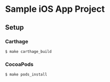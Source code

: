 # Sample iOS App Project

## Setup

### Carthage

```cmd
$ make carthage_build
```

### CocoaPods

```cmd
$ make pods_install
```
